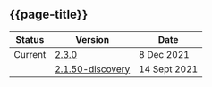 ## {{page-title}}

<table class="regular assets" style="width:100%">
 <thead>
   <tr>
     <th >Status</th>
     <th >Version</th>
     <th >Date</th>
   </tr>
 </thead>
 <tbody>
  <tr>
  <td>Current</td>
  <td><a href="https://simplifier.net/guide/NHSDigital">2.3.0</td>
  <td>8 Dec 2021</td>
  </tr>
  <tr>
  <td></td>
  <td><a href="https://simplifier.net/guide/NHSDigital-2.1.50">2.1.50-discovery</td>
  <td>14 Sept 2021</td>
  </tr>
 </tbody>
</table>
